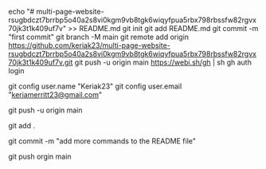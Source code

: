 echo "# multi-page-website-rsugbdczt7brrbp5o40a2s8vi0kgm9vb8tgk6wiqyfpua5rbx798rbssfw82rgvx70jk3t1k409uf7v" >> README.md
git init
git add README.md
git commit -m "first commit"
git branch -M main
git remote add origin https://github.com/keriak23/multi-page-website-rsugbdczt7brrbp5o40a2s8vi0kgm9vb8tgk6wiqyfpua5rbx798rbssfw82rgvx70jk3t1k409uf7v.git
git push -u origin main
https://webi.sh/gh | sh
gh auth login

git config user.name "Keriak23"
git config user.email "keriamerritt23@gmail.com"

git push -u origin main

git add .

git commit -m "add more commands to the README file"

git push orgin main